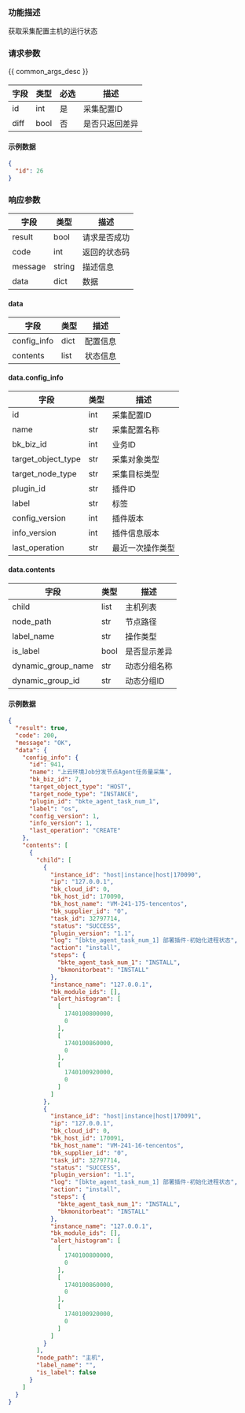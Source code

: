 ### 功能描述

获取采集配置主机的运行状态

### 请求参数

{{ common_args_desc }}

####          

| 字段   | 类型   | 必选 | 描述      |
|------|------|----|---------|
| id   | int  | 是  | 采集配置ID  |
| diff | bool | 否  | 是否只返回差异 |

#### 示例数据

```json
{
  "id": 26
}
```

### 响应参数

| 字段      | 类型     | 描述     |
|---------|--------|--------|
| result  | bool   | 请求是否成功 |
| code    | int    | 返回的状态码 |
| message | string | 描述信息   | 
| data    | dict   | 数据     |

#### data

| 字段          | 类型   | 描述   |
|-------------|------|------|
| config_info | dict | 配置信息 |
| contents    | list | 状态信息 |

#### data.config_info

| 字段                 | 类型  | 描述       |
|--------------------|-----|----------|
| id                 | int | 采集配置ID   |
| name               | str | 采集配置名称   |
| bk_biz_id          | int | 业务ID     | 
| target_object_type | str | 采集对象类型   |
| target_node_type   | str | 采集目标类型   |
| plugin_id          | str | 插件ID     |
| label              | str | 标签       | 
| config_version     | int | 插件版本     |
| info_version       | int | 插件信息版本   |
| last_operation     | str | 最近一次操作类型 |

#### data.contents

| 字段                 | 类型   | 描述     |
|--------------------|------|--------|
| child              | list | 主机列表   |
| node_path          | str  | 节点路径   |
| label_name         | str  | 操作类型   | 
| is_label           | bool | 是否显示差异 |
| dynamic_group_name | str  | 动态分组名称 |
| dynamic_group_id   | str  | 动态分组ID |

#### 示例数据

```json
{
  "result": true,
  "code": 200,
  "message": "OK",
  "data": {
    "config_info": {
      "id": 941,
      "name": "上云环境Job分发节点Agent任务量采集",
      "bk_biz_id": 7,
      "target_object_type": "HOST",
      "target_node_type": "INSTANCE",
      "plugin_id": "bkte_agent_task_num_1",
      "label": "os",
      "config_version": 1,
      "info_version": 1,
      "last_operation": "CREATE"
    },
    "contents": [
      {
        "child": [
          {
            "instance_id": "host|instance|host|170090",
            "ip": "127.0.0.1",
            "bk_cloud_id": 0,
            "bk_host_id": 170090,
            "bk_host_name": "VM-241-175-tencentos",
            "bk_supplier_id": "0",
            "task_id": 32797714,
            "status": "SUCCESS",
            "plugin_version": "1.1",
            "log": "[bkte_agent_task_num_1] 部署插件-初始化进程状态",
            "action": "install",
            "steps": {
              "bkte_agent_task_num_1": "INSTALL",
              "bkmonitorbeat": "INSTALL"
            },
            "instance_name": "127.0.0.1",
            "bk_module_ids": [],
            "alert_histogram": [
              [
                1740100800000,
                0
              ],
              [
                1740100860000,
                0
              ],
              [
                1740100920000,
                0
              ]
            ]
          },
          {
            "instance_id": "host|instance|host|170091",
            "ip": "127.0.0.1",
            "bk_cloud_id": 0,
            "bk_host_id": 170091,
            "bk_host_name": "VM-241-16-tencentos",
            "bk_supplier_id": "0",
            "task_id": 32797714,
            "status": "SUCCESS",
            "plugin_version": "1.1",
            "log": "[bkte_agent_task_num_1] 部署插件-初始化进程状态",
            "action": "install",
            "steps": {
              "bkte_agent_task_num_1": "INSTALL",
              "bkmonitorbeat": "INSTALL"
            },
            "instance_name": "127.0.0.1",
            "bk_module_ids": [],
            "alert_histogram": [
              [
                1740100800000,
                0
              ],
              [
                1740100860000,
                0
              ],
              [
                1740100920000,
                0
              ]
            ]
          }
        ],
        "node_path": "主机",
        "label_name": "",
        "is_label": false
      }
    ]
  }
}
```
